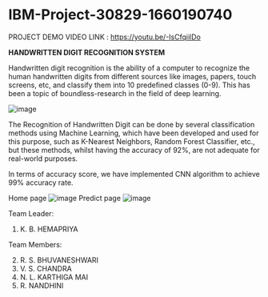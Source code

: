 # IBM-Project-30829-1660190740

PROJECT DEMO VIDEO LINK : 
https://youtu.be/-IsCfqiilDo


**HANDWRITTEN DIGIT RECOGNITION SYSTEM**

Handwritten digit recognition is the ability of a computer to recognize the human handwritten digits from different sources like images, papers, touch screens, etc, and classify them into 10 predefined classes (0-9). This has been a topic of boundless-research in the field of deep learning.

![image](https://user-images.githubusercontent.com/64689477/202856274-1293f3c2-b27c-4a94-aac0-a4968566b1c9.png)


The Recognition of Handwritten Digit can be done by several classification methods using Machine Learning, which have been developed and used for this purpose, such as K-Nearest Neighbors, Random Forest Classifier, etc., but these methods, whilst having the accuracy of 92%, are not adequate for real-world purposes.

In terms of accuracy score, we have implemented CNN algorithm to achieve 99% accuracy rate. 

Home page
![image](https://user-images.githubusercontent.com/64689477/201712988-40b1b123-989d-4ad8-bce2-29d2d2404531.png)
Predict page 
![image](https://user-images.githubusercontent.com/64689477/201713234-8856ac99-10d5-4a99-8a40-c2844a672714.png)

Team Leader:
1. K. B. HEMAPRIYA

Team Members:

2. R. S. BHUVANESHWARI
3. V. S. CHANDRA
3. N. L. KARTHIGA MAI
4. R. NANDHINI
